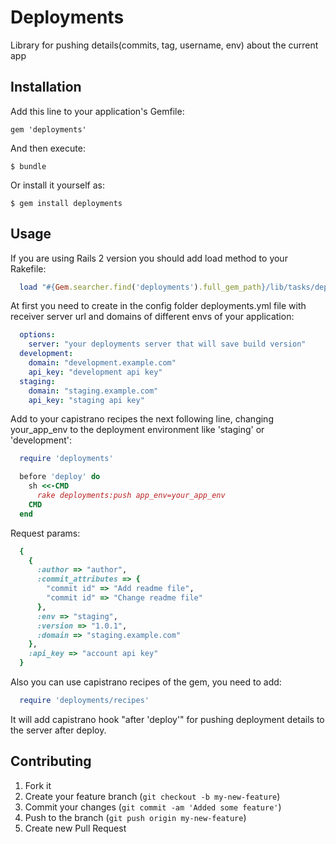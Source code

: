 # Deployments

Library for pushing details(commits, tag, username, env) about the current app

## Installation

Add this line to your application's Gemfile:

    gem 'deployments'

And then execute:

    $ bundle

Or install it yourself as:

    $ gem install deployments

## Usage

If you are using Rails 2 version you should add load method to your Rakefile:

```ruby
  load "#{Gem.searcher.find('deployments').full_gem_path}/lib/tasks/deployments.rake"
```

At first you need to create in the config folder deployments.yml file with
receiver server url and domains of different envs of your application:

```yaml
  options:
    server: "your deployments server that will save build version"
  development:
    domain: "development.example.com"
    api_key: "development api key"
  staging:
    domain: "staging.example.com"
    api_key: "staging api key"
```

Add to your capistrano recipes the next following line, changing your_app_env
to the deployment environment like 'staging' or 'development':

```ruby
  require 'deployments'

  before 'deploy' do
    sh <<-CMD
      rake deployments:push app_env=your_app_env
    CMD
  end
```

Request params:
```ruby
  {
    {
      :author => "author",
      :commit_attributes => {
        "commit id" => "Add readme file",
        "commit id" => "Change readme file"
      },
      :env => "staging",
      :version => "1.0.1",
      :domain => "staging.example.com"
    },
    :api_key => "account api key"
  }
```

Also you can use capistrano recipes of the gem, you need to add:
```ruby
  require 'deployments/recipes'
```

It will add capistrano hook "after 'deploy'" for pushing deployment details to
the server after deploy.

## Contributing

1. Fork it
2. Create your feature branch (`git checkout -b my-new-feature`)
3. Commit your changes (`git commit -am 'Added some feature'`)
4. Push to the branch (`git push origin my-new-feature`)
5. Create new Pull Request
